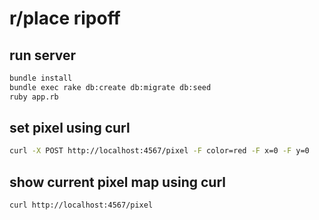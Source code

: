 # r/place ripoff

## run server

```bash
bundle install
bundle exec rake db:create db:migrate db:seed
ruby app.rb
```

## set pixel using curl

```bash
curl -X POST http://localhost:4567/pixel -F color=red -F x=0 -F y=0
```

## show current pixel map using curl

```bash
curl http://localhost:4567/pixel
```
